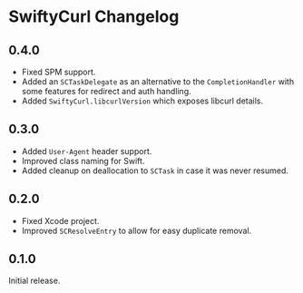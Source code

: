 # SwiftyCurl Changelog

## 0.4.0

- Fixed SPM support.
- Added an `SCTaskDelegate` as an alternative to the `CompletionHandler` 
  with some features for redirect and auth handling.
- Added `SwiftyCurl.libcurlVersion` which exposes libcurl details.

## 0.3.0

- Added `User-Agent` header support.
- Improved class naming for Swift.
- Added cleanup on deallocation to `SCTask` in case it was never resumed.

## 0.2.0

- Fixed Xcode project.
- Improved `SCResolveEntry` to allow for easy duplicate removal.


## 0.1.0

Initial release.
